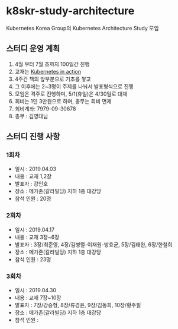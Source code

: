 # k8skr-study-architecture
Kubernetes Korea Group의 Kubernetes Architecture Study 모임

## 스터디 운영 계획
1. 4월 부터 7월 초까지 100일간 진행
2. 교재는 [Kubernetes in action](https://book.naver.com/bookdb/book_detail.nhn?bid=14301229)
3. 4주간 책의 앞부분으로 기초를 쌓고
4. 그 이후에는 2~3명이 주제를 나눠서 발표형식으로 진행
5. 모임은 격주로 진행하며, 5/1(휴일)은 4/30일로 대체
6. 회비는 1인 3만원으로 하며, 총무는 회비 면제 
7. 회비계좌: 7979-09-30678
8. 총무 : 김영대님

## 스터디 진행 사항
### 1회차
- 일시 : 2019.04.03
- 내용 : 교재 1,2장
- 발표자 : 강인호
- 장소 : 메가존(갈라빌딩) 지하 1층 대강당
- 참석 인원 : 20명

### 2회차
- 일시 : 2019.04.17
- 내용 : 교재 3장~6장
- 발표자 : 3장/최준영, 4장/김병렬-이재원-방효균, 5장/김태완, 6장/한철희
- 장소 : 메가존(갈라빌딩) 지하 1층 대강당
- 참석 인원 : 23명

### 3회차
- 일시 : 2019.04.30
- 내용 : 교재 7장~10장
- 발표자 : 7장/강승형, 8장/류경윤, 9장/김동희, 10장/황주필
- 장소 : 메가존(갈라빌딩) 지하 1층 대강당
- 참석 인원 : 
